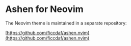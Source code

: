 # Ashen for Neovim

The Neovim theme is maintained in a separate repository:

[https://github.com/ficcdaf/ashen.nvim](https://github.com/ficcdaf/ashen.nvim)

